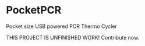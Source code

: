 # PocketPCR
Pocket size USB powered PCR Thermo Cycler

THIS PROJECT IS UNFINISHED WORK!
Contribute now.

